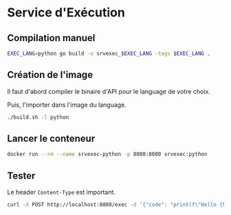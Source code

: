 # Service d'Exécution

## Compilation manuel

```bash
EXEC_LANG=python go build -o srvexec_$EXEC_LANG -tags $EXEC_LANG .
```

## Création de l'image

Il faut d'abord compiler le binaire d'API pour le language de votre choix.

Puis, l'importer dans l'image du language.

```bash
./build.sh -l python
```

## Lancer le conteneur

```bash
docker run --rm --name srvexec-python -p 8080:8080 srvexec:python
```

## Tester

Le header `Content-Type` est important.

```bash
curl -X POST http://localhost:8080/exec -d '{"code": "print(f\"Hello {hex(3735928559)[2:]}\")\nprint", "context": "import math"}' -H 'Content-Type: application/json' -s
```


